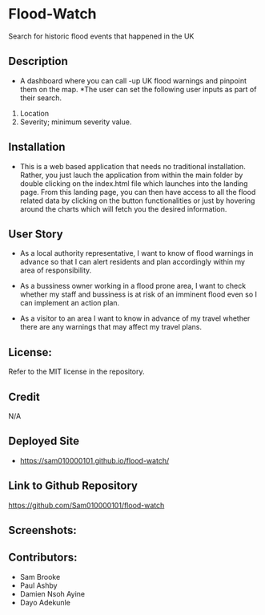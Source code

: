 # Flood-Watch
Search for historic flood events that happened in the UK

## Description
* A dashboard where you can call -up UK flood warnings and pinpoint them on the map.
*The user can set the following user inputs as part of their search.
1. Location
2. Severity; minimum severity value.

## Installation
* This is a web based application that needs no traditional installation. Rather, you just lauch the application from within the main folder by double clicking on the index.html file which launches into the landing page. From this landing page, you can then have access to all the flood related data by clicking on the button functionalities or just by hovering around the  charts which will fetch you the desired information.


## User Story
* As a local authority representative, I want to know of flood warnings in advance so that I can alert residents and plan accordingly within my area of responsibility.

* As a bussiness owner working in a flood prone area, I want to check whether my staff and bussiness is at risk of an imminent flood even so I can implement an action plan.

* As a visitor to an area I want to know in advance of my travel whether there are any warnings that may affect my travel plans.

## License:
Refer to the MIT license in the repository.

## Credit
N/A
## Deployed Site
* https://sam010000101.github.io/flood-watch/

## Link to Github Repository
https://github.com/Sam010000101/flood-watch

## Screenshots:

## Contributors:
* Sam Brooke
* Paul Ashby
* Damien Nsoh Ayine
* Dayo Adekunle